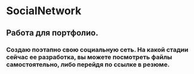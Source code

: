 # SocialNetwork

## Работа для портфолио.

### Создаю поэтапно свою социальную сеть. На какой стадии сейчас ее разработка, вы можете посмотреть файлы самостоятельно, либо перейдя по ссылке в резюме.